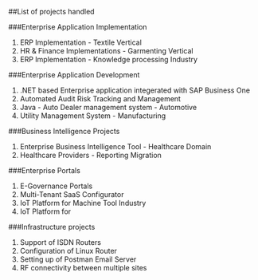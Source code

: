 ##List  of projects handled

###Enterprise Application Implementation
1. ERP Implementation - Textile Vertical
2. HR & Finance  Implementations - Garmenting Vertical
3. ERP Implementation - Knowledge processing Industry

###Enterprise Application Development
1. .NET based Enterprise application integerated with SAP Business One
2. Automated Audit Risk Tracking and Management 
3. Java - Auto Dealer management system - Automotive
4. Utility Management System - Manufacturing

###Business Intelligence Projects
1. Enterprise Business Intelligence Tool - Healthcare Domain
2. Healthcare Providers - Reporting Migration

###Enterprise Portals
1. E-Governance Portals
2. Multi-Tenant SaaS Configurator
3. IoT Platform for Machine Tool Industry
4. IoT Platform for  

###Infrastructure projects
1. Support of  ISDN Routers
2. Configuration of Linux Router
3. Setting up of  Postman Email Server
4. RF connectivity between multiple sites